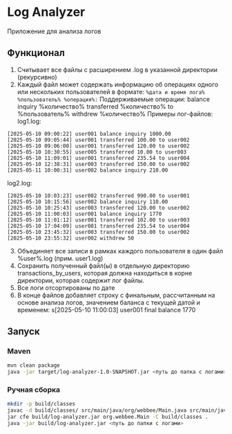 # Log Analyzer
Приложение для анализа логов

## Функционал
1. Считывает все файлы с расширением .log в указанной директории (рекурсивно)
2. Каждый файл может содержать информацию об операциях одного или нескольких
пользователей в формате:
```%дата и время лога% %пользователь% %операция%:```
Поддерживаемые операции:
balance inquiry %количество%
transferred %количество% to %пользователь%
withdrew %количество%
Примеры лог-файлов:
log1.log:
```
[2025-05-10 09:00:22] user001 balance inquiry 1000.00
[2025-05-10 09:05:44] user001 transferred 100.00 to user002
[2025-05-10 09:06:00] user001 transferred 120.00 to user002
[2025-05-10 10:30:55] user005 transferred 10.00 to user003
[2025-05-10 11:09:01] user001 transferred 235.54 to user004
[2025-05-10 12:38:31] user003 transferred 150.00 to user002
[2025-05-11 10:00:31] user002 balance inquiry 210.00
```
log2.log:
```
[2025-05-10 10:03:23] user002 transferred 990.00 to user001
[2025-05-10 10:15:56] user002 balance inquiry 110.00
[2025-05-10 10:25:43] user003 transferred 120.00 to user002
[2025-05-10 11:00:03] user001 balance inquiry 1770
[2025-05-10 11:01:12] user001 transferred 102.00 to user003
[2025-05-10 17:04:09] user001 transferred 235.54 to user004
[2025-05-10 23:45:32] user003 transferred 150.00 to user002
[2025-05-10 23:55:32] user002 withdrew 50
```
3. Объединяет все записи в рамках каждого пользователя в один файл %user%.log (прим. user1.log)
4. Сохранить полученный файл(ы) в отдельную директорию transactions_by_users, которая должна находиться в корне директории, которая содержит лог файлы.
5. Все логи отсортированы по дате
6. В конце файлов добавляет строку с финальным, рассчитанным на основе анализа логов, значением баланса с текущей датой и временем: s[2025-05-10 11:00:03] user001 final balance 1770

## Запуск
### Maven
```bash
mvn clean package
java -jar target/log-analyzer-1.0-SNAPSHOT.jar <путь до папка с логами>
```
### Ручная сборка
```bash
mkdir -p build/classes
javac -d build/classes/ src/main/java/org/webbee/Main.java src/main/java/org/webbee/models/*.java src/main/java/org/webbee/services/*.java
jar cfe build/log-analyzer.jar org.webbee.Main -C build/classes .
java -jar build/log-analyzer.jar <путь до папки с логами>
```

